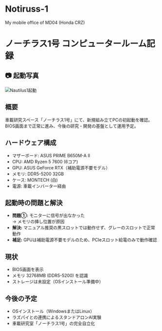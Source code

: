 # Notiruss-1
My mobile office of MD04 (Honda CRZ)

# ノーチラス1号 コンピュータールーム記録

## 📷 起動写真
![Nautilus1起動](images/nautilus1_boot.jpg)

## 概要
車載研究スペース「ノーチラス1号」にて、新規組み立てPCの初起動を確認。  
BIOS画面まで正常に進み、今後の研究・開発の基盤として運用予定。

## ハードウェア構成
- マザーボード: ASUS PRIME B650M-A II
- CPU: AMD Ryzen 5 7600 (6コア)
- GPU: ASUS GeForce RTX（補助電源不要モデル）
- メモリ: DDR5-5200 32GB
- ケース: MONTECH (白)
- 電源: 車載インバーター経由

## 起動時の問題と解決
- **問題①:** モニターに信号が出なかった  
  → メモリの挿し位置が原因  
- **解決:** マニュアル推奨の黒スロットでは動作せず、グレーのスロットで正常動作  
- **補足:** GPUは補助電源不要モデルのため、PCIeスロット給電のみで動作確認  

## 現状
- BIOS画面を表示  
- メモリ 32768MB (DDR5-5200) を認識  
- ストレージは未設定（OSインストール準備中）

## 今後の予定
- OSインストール（WindowsまたはLinux）  
- ラズパイとの連携によるスタンドアロンAI実験  
- 車載研究室「ノーチラス1号」の完全自立化
